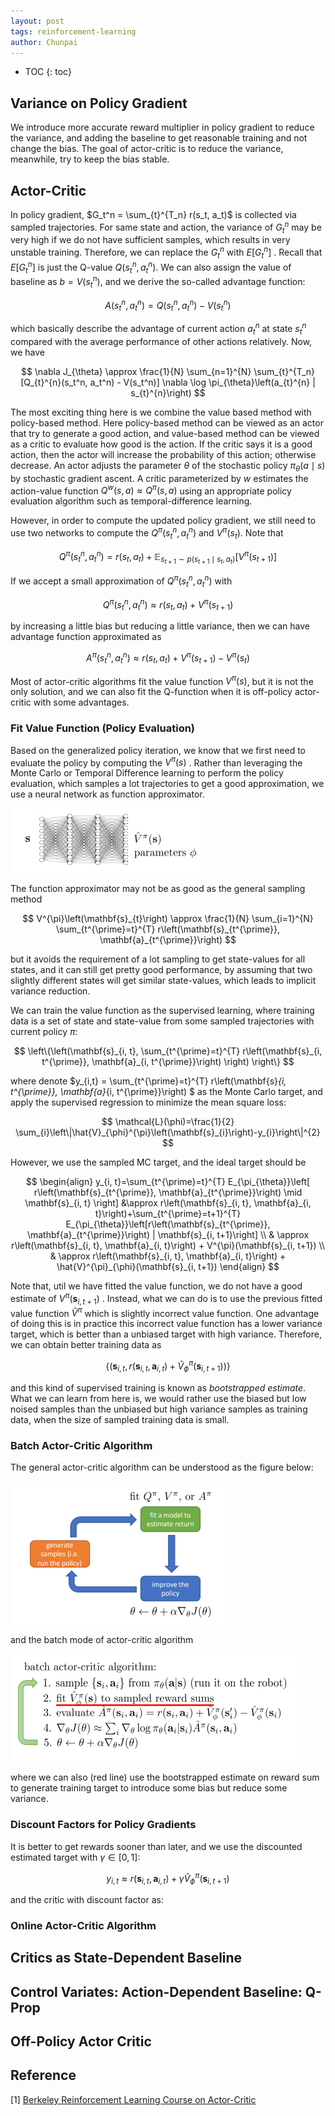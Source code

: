 ```yaml
---
layout: post
tags: reinforcement-learning
author: Chunpai
---
```






* TOC
{: toc}
## Variance on Policy Gradient

We introduce more accurate reward multiplier in policy gradient to reduce the variance, and adding the baseline to get reasonable training and not change the bias. The goal of actor-critic is to reduce the variance, meanwhile, try to keep the bias stable.



## Actor-Critic

In policy gradient, $G_t^n = \sum_{t}^{T_n} r(s_t, a_t)$ is collected via sampled trajectories. For same state and action, the variance of $G_t^n$ may be very high if we do not have sufficient samples, which results in very unstable training. Therefore, we can replace the $G_t^n$ with $E[G_t^n]$ . Recall that $E[G_t^n]$ is just the Q-value $Q(s_t^n, a_t^n)$. We can also assign the value of baseline as $b = V(s_t^n)$, and we derive the so-called advantage function:


$$
A(s_t^n, a_t^n) = Q(s_t^n, a_t^n) - V(s_t^n)
$$


which basically describe the advantage of current action $a_t^n$ at state $s_t^n$ compared with the average performance of other actions relatively. Now, we have 


$$
\nabla J_{\theta} \approx \frac{1}{N} \sum_{n=1}^{N} \sum_{t}^{T_n} [Q_{t}^{n}(s_t^n, a_t^n) - V(s_t^n)] \nabla \log \pi_{\theta}\left(a_{t}^{n} | s_{t}^{n}\right)
$$


The most exciting thing here is we combine the value based method with policy-based method. Here policy-based method can be viewed as an actor that try to generate a good action, and value-based method can be viewed as a critic to evaluate how good is the action. If the critic says it is a good action, then the actor will increase the probability of this action; otherwise decrease. An actor adjusts the parameter $\theta$ of the stochastic policy $\pi_{\theta}(a \mid  s)$ by stochastic gradient ascent. A critic parameterized by $w$ estimates the action-value function $Q^{w}(s, a) \approx Q^{\pi}(s, a)$ using an appropriate policy evaluation algorithm such as temporal-difference learning. 



However, in order to compute the updated policy gradient, we still need to use two networks to compute the  $Q^{\pi}(s_t^n, a_t^n)$ and $V^{\pi}(s_t)$.  Note that 


$$
Q^{\pi}(s_t^n, a_t^n) = r(s_t, a_t) + \mathbb{E}_{s_{t+1} \sim p(s_{t+1} \mid s_t, a_t)}\left[ V^{\pi}(s_{t+1}) \right]
$$




If we accept a small approximation of $Q^{\pi}(s_t^n, a_t^n)$ with 


$$
Q^{\pi}(s_t^n, a_t^n) \approx r(s_t, a_t) + V^{\pi}(s_{t+1})
$$


by increasing a little bias but reducing a little variance, then we can have advantage function approximated as 


$$
A^{\pi}(s_t^n, a_t^n) \approx r(s_t, a_t) + V^{\pi}(s_{t+1}) - V^{\pi}(s_t)
$$


Most of actor-critic algorithms fit the value function $V^{\pi}(s)$, but it is not the only solution, and we can also fit the Q-function when it is off-policy actor-critic with some advantages.



### Fit Value Function (Policy Evaluation)

Based on the generalized policy iteration, we know that we first need to evaluate the policy by computing the $V^{\pi}(s)$ . Rather than leveraging the Monte Carlo or Temporal Difference learning to perform the policy evaluation, which samples a lot trajectories to get a good approximation, we use a neural network as function approximator. 



![](/assets/img/value_function_approx.png)



The function approximator may not be as good as the general sampling method 


$$
V^{\pi}\left(\mathbf{s}_{t}\right) \approx \frac{1}{N} \sum_{i=1}^{N} \sum_{t^{\prime}=t}^{T} r\left(\mathbf{s}_{t^{\prime}}, \mathbf{a}_{t^{\prime}}\right)
$$


but it avoids the requirement of a lot sampling to get state-values for all states, and it can still get pretty good performance, by assuming that two slightly different states will get similar state-values, which leads to implicit variance reduction.



We can train the value function as the supervised learning, where training data is a set of state and state-value from some sampled trajectories with current policy $\pi$:



$$
\left\{\left(\mathbf{s}_{i, t}, \sum_{t^{\prime}=t}^{T} r\left(\mathbf{s}_{i, t^{\prime}}, \mathbf{a}_{i, t^{\prime}}\right)  \right) \right\}
$$



where denote $y_{i,t} = \sum_{t^{\prime}=t}^{T} r\left(\mathbf{s}_{i, t^{\prime}}, \mathbf{a}_{i, t^{\prime}}\right)  $ as the Monte Carlo target, and apply the supervised regression to minimize the mean square loss:



$$
\mathcal{L}(\phi)=\frac{1}{2} \sum_{i}\left\|\hat{V}_{\phi}^{\pi}\left(\mathbf{s}_{i}\right)-y_{i}\right\|^{2}
$$



However, we use the sampled MC target, and the ideal target should be

 

$$
\begin{align}
y_{i, t}=\sum_{t^{\prime}=t}^{T} E_{\pi_{\theta}}\left[ r\left(\mathbf{s}_{t^{\prime}}, \mathbf{a}_{t^{\prime}}\right) \mid \mathbf{s}_{i, t} \right] &\approx r\left(\mathbf{s}_{i, t}, \mathbf{a}_{i, t}\right)+\sum_{t^{\prime}=t+1}^{T} E_{\pi_{\theta}}\left[r\left(\mathbf{s}_{t^{\prime}}, \mathbf{a}_{t^{\prime}}\right) | \mathbf{s}_{i, t+1}\right] \\
& \approx r\left(\mathbf{s}_{i, t}, \mathbf{a}_{i, t}\right) + V^{\pi}(\mathbf{s}_{i, t+1}) \\
& \approx r\left(\mathbf{s}_{i, t}, \mathbf{a}_{i, t}\right) + \hat{V}^{\pi}_{\phi}(\mathbf{s}_{i, t+1})
\end{align}
$$



Note that, util we have fitted the value function, we do not have a good estimate of $V^{\pi}(\mathbf{s}_{i, t+1})$ . Instead, what we can do is to use the previous fitted value function $\hat{V}^{\pi}$ which is slightly incorrect value function. One advantage of doing this is in practice this incorrect value function has a lower variance target, which is better than a unbiased target with high variance. Therefore, we can obtain better training data as 



$$
\left\{\left(\mathbf{s}_{i, t}, r\left(\mathbf{s}_{i, t}, \mathbf{a}_{i, t}\right)+\hat{V}_{\phi}^{\pi}\left(\mathbf{s}_{i, t+1}\right)\right)\right\}
$$



and this kind of supervised training is known as *bootstrapped estimate*. What we can learn from here is, we would rather use the biased but low noised samples than the unbiased but high variance samples as training data, when the size of sampled training data is small. 

### Batch Actor-Critic Algorithm

The general actor-critic algorithm can be understood as the figure below: 



![](/assets/img/actor-critic.png)



and the batch mode of actor-critic algorithm 



![](/assets/img/batch_actor_critic.png)



where we can also (red line) use the bootstrapped estimate on reward sum to generate training target to introduce some bias but reduce some variance. 



### Discount Factors for Policy Gradients

It is better to get rewards sooner than later, and we use the discounted estimated target with $\gamma \in [0, 1]$:


$$
y_{i, t} \approx r\left(\mathbf{s}_{i, t}, \mathbf{a}_{i, t}\right) + \gamma \hat{V}^{\pi}_{\phi}(\mathbf{s}_{i, t+1})
$$


and the critic with discount factor as: 





 



### Online Actor-Critic Algorithm



## Critics as State-Dependent Baseline



## Control Variates: Action-Dependent Baseline: Q-Prop



## Off-Policy Actor Critic



## Reference

[1] [Berkeley Reinforcement Learning Course on Actor-Critic](https://www.youtube.com/watch?v=Tol_jw5hWnI&list=PLLiwQX_Zp55SViaiVo2qzH5SqClB41AgO&index=11&t=2739s) 



